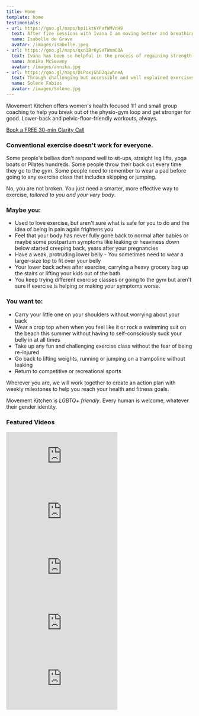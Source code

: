 ```yaml
---
title: Home
template: home
testimonials:
- url: https://goo.gl/maps/bpiLkt6YPvfWMVnH9
  text: After five sessions with Ivana I am moving better and breathing better. I feel better! I can feel my body's limits and its tensions. This means when I take a yoga or pilates class I know how to avoid pushing my body too far towards injury and strain. I have a deeper understanding of and respect for my body.
  name: Isabelle de Grave 
  avatar: /images/isabelle.jpeg
- url: https://goo.gl/maps/qxn1Br6ySvTWnmCQA
  text: Ivana has been so helpful in the process of regaining strength in the muscles my brain had forgotten and abandoned through years of habitual movements, and releasing those which were overworked. I am now much more aware of my body, the position and movement of my pelvis, and how much difference a small adjustment can make to how I feel. 
  name: Annika McSeveny
  avatar: /images/annika.jpg
- url: https://goo.gl/maps/DLPoxjGhD2qiwhneA
  text: Through challenging but accessible and well explained exercises I was able to understand different mechanics and healing in a new way. As much as a physical practice our time together was also incredibly educational and I have multiple take-aways I can apply in my life as I move forward. 
  name: Solene Fabios
  avatar: /images/Solene.jpg
---
```

Movement Kitchen offers women's health focused 1:1 and small group coaching to help you break out of the physio-gym loop and get stronger for good. Lower-back and pelvic-floor-friendly workouts, always.

<a class="big" href="https://movementkitchen.simplybook.it/v2/#book/service/44">Book a FREE 30-min Clarity Call</a>

### Conventional exercise doesn't work for everyone. 

Some people's bellies don't respond well to sit-ups, straight leg lifts, yoga boats or Pilates hundreds. Some people throw their back out every time they go to the gym. Some people need to remember to wear a pad before going to any exercise class that includes skipping or jumping. 

No, you are not broken. You just need a smarter, more effective way to exercise, *tailored to you and your very body*.

### Maybe you:  

- Used to love exercise, but aren't sure what is safe for you to do and the idea of being in pain again frightens you
- Feel that your body has never fully gone back to normal after babies or maybe some postpartum symptoms like leaking or heaviness down below started creeping back, years after your pregnancies
- Have a weak, protruding lower belly - You sometimes need to wear a larger-size top to fit over your belly
- Your lower back aches after exercise, carrying a heavy grocery bag up the stairs or lifting your kids out of the bath
- You keep trying different exercise classes or going to the gym but aren't sure if exercise is helping or making your symptoms worse.

### You want to: 

- Carry your little one on your shoulders without worrying about your back
- Wear a crop top when when you feel like it or rock a swimming suit on the beach this summer without having to self-consciously suck your belly in at all times
- Take up any fun and challenging exercise class without the fear of being re-injured
- Go back to lifting weights, running or jumping on a trampoline without leaking
- Return to competitive or recreational sports

Wherever you are, we will work together to create an action plan with weekly milestones to help you reach your health and fitness goals. 

Movement Kitchen is *LGBTQ+ friendly*. Every human is welcome, whatever their gender identity. 

### Featured Videos

<!-- markdownlint-capture -->
<!-- markdownlint-disable -->

<div class="vertical-video-container">
  <iframe src="https://www.youtube-nocookie.com/embed/e4IxFIb0Qy8" title="Lower Belly Doesn't Respond to Training - We Might Need to Reconnect it to The Brain First" frameborder="0" allow="accelerometer; autoplay; clipboard-write; encrypted-media; gyroscope; picture-in-picture" allowfullscreen></iframe>
</div>

<div class="vertical-video-container">
  <iframe src="https://www.youtube-nocookie.com/embed/DUDWQaMhrw0" title="How to Protect Your Lower Back When Bending Forward" frameborder="0" allow="accelerometer; autoplay; clipboard-write; encrypted-media; gyroscope; picture-in-picture" allowfullscreen></iframe>
</div>

<div class="vertical-video-container">
  <iframe src="https://www.youtube-nocookie.com/embed/5FBw6h2VsXY" title="Do Crunches Hurt Your Lower Back? Try These Instead" frameborder="0" allow="accelerometer; autoplay; clipboard-write; encrypted-media; gyroscope; picture-in-picture" allowfullscreen></iframe>
</div>

<div class="vertical-video-container">
  <iframe src="https://www.youtube-nocookie.com/embed/WbuUc79CAyw" title="1 Weight - Whole-Body🔥 (pelvic-health-friendly workout)" frameborder="0" allow="accelerometer; autoplay; clipboard-write; encrypted-media; gyroscope; picture-in-picture" allowfullscreen></iframe>
</div>

<div class="vertical-video-container">
  <iframe src="https://www.youtube-nocookie.com/embed/NHwnicgodVU" title="Lower Back Pain After Exercise? - Kickbacks Edition" frameborder="0" allow="accelerometer; autoplay; clipboard-write; encrypted-media; gyroscope; picture-in-picture" allowfullscreen></iframe>
</div>


<!-- markdownlint-restore -->